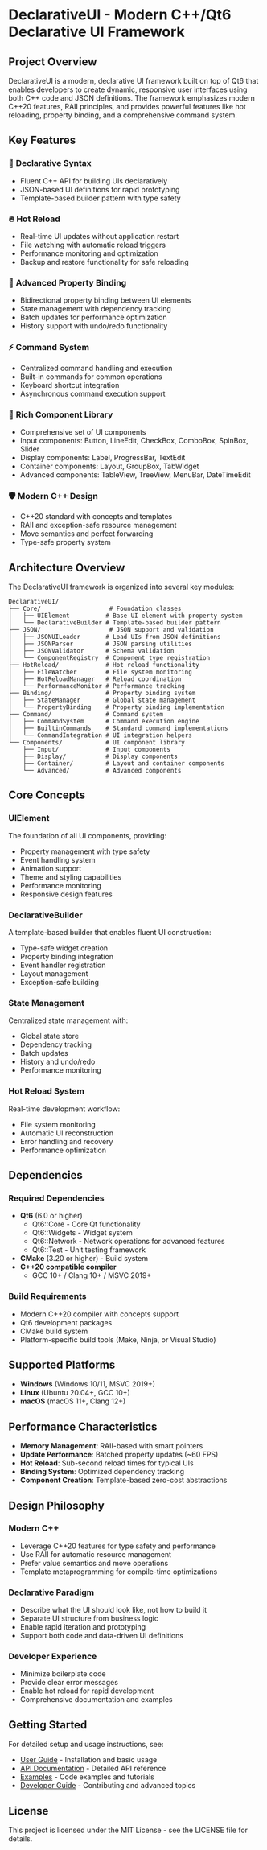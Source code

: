 # DeclarativeUI - Modern C++/Qt6 Declarative UI Framework

## Project Overview

DeclarativeUI is a modern, declarative UI framework built on top of Qt6 that enables developers to create dynamic, responsive user interfaces using both C++ code and JSON definitions. The framework emphasizes modern C++20 features, RAII principles, and provides powerful features like hot reloading, property binding, and a comprehensive command system.

## Key Features

### 🚀 **Declarative Syntax**
- Fluent C++ API for building UIs declaratively
- JSON-based UI definitions for rapid prototyping
- Template-based builder pattern with type safety

### 🔥 **Hot Reload**
- Real-time UI updates without application restart
- File watching with automatic reload triggers
- Performance monitoring and optimization
- Backup and restore functionality for safe reloading

### 🔗 **Advanced Property Binding**
- Bidirectional property binding between UI elements
- State management with dependency tracking
- Batch updates for performance optimization
- History support with undo/redo functionality

### ⚡ **Command System**
- Centralized command handling and execution
- Built-in commands for common operations
- Keyboard shortcut integration
- Asynchronous command execution support

### 🎨 **Rich Component Library**
- Comprehensive set of UI components
- Input components: Button, LineEdit, CheckBox, ComboBox, SpinBox, Slider
- Display components: Label, ProgressBar, TextEdit
- Container components: Layout, GroupBox, TabWidget
- Advanced components: TableView, TreeView, MenuBar, DateTimeEdit

### 🛡️ **Modern C++ Design**
- C++20 standard with concepts and templates
- RAII and exception-safe resource management
- Move semantics and perfect forwarding
- Type-safe property system

## Architecture Overview

The DeclarativeUI framework is organized into several key modules:

```
DeclarativeUI/
├── Core/                   # Foundation classes
│   ├── UIElement          # Base UI element with property system
│   └── DeclarativeBuilder # Template-based builder pattern
├── JSON/                   # JSON support and validation
│   ├── JSONUILoader       # Load UIs from JSON definitions
│   ├── JSONParser         # JSON parsing utilities
│   ├── JSONValidator      # Schema validation
│   └── ComponentRegistry  # Component type registration
├── HotReload/             # Hot reload functionality
│   ├── FileWatcher        # File system monitoring
│   ├── HotReloadManager   # Reload coordination
│   └── PerformanceMonitor # Performance tracking
├── Binding/               # Property binding system
│   ├── StateManager       # Global state management
│   └── PropertyBinding    # Property binding implementation
├── Command/               # Command system
│   ├── CommandSystem      # Command execution engine
│   ├── BuiltinCommands    # Standard command implementations
│   └── CommandIntegration # UI integration helpers
└── Components/            # UI component library
    ├── Input/             # Input components
    ├── Display/           # Display components
    ├── Container/         # Layout and container components
    └── Advanced/          # Advanced components
```

## Core Concepts

### UIElement
The foundation of all UI components, providing:
- Property management with type safety
- Event handling system
- Animation support
- Theme and styling capabilities
- Performance monitoring
- Responsive design features

### DeclarativeBuilder
A template-based builder that enables fluent UI construction:
- Type-safe widget creation
- Property binding integration
- Event handler registration
- Layout management
- Exception-safe building

### State Management
Centralized state management with:
- Global state store
- Dependency tracking
- Batch updates
- History and undo/redo
- Performance monitoring

### Hot Reload System
Real-time development workflow:
- File system monitoring
- Automatic UI reconstruction
- Error handling and recovery
- Performance optimization

## Dependencies

### Required Dependencies
- **Qt6** (6.0 or higher)
  - Qt6::Core - Core Qt functionality
  - Qt6::Widgets - Widget system
  - Qt6::Network - Network operations for advanced features
  - Qt6::Test - Unit testing framework
- **CMake** (3.20 or higher) - Build system
- **C++20 compatible compiler**
  - GCC 10+ / Clang 10+ / MSVC 2019+

### Build Requirements
- Modern C++20 compiler with concepts support
- Qt6 development packages
- CMake build system
- Platform-specific build tools (Make, Ninja, or Visual Studio)

## Supported Platforms

- **Windows** (Windows 10/11, MSVC 2019+)
- **Linux** (Ubuntu 20.04+, GCC 10+)
- **macOS** (macOS 11+, Clang 12+)

## Performance Characteristics

- **Memory Management**: RAII-based with smart pointers
- **Update Performance**: Batched property updates (~60 FPS)
- **Hot Reload**: Sub-second reload times for typical UIs
- **Binding System**: Optimized dependency tracking
- **Component Creation**: Template-based zero-cost abstractions

## Design Philosophy

### Modern C++
- Leverage C++20 features for type safety and performance
- Use RAII for automatic resource management
- Prefer value semantics and move operations
- Template metaprogramming for compile-time optimizations

### Declarative Paradigm
- Describe what the UI should look like, not how to build it
- Separate UI structure from business logic
- Enable rapid iteration and prototyping
- Support both code and data-driven UI definitions

### Developer Experience
- Minimize boilerplate code
- Provide clear error messages
- Enable hot reload for rapid development
- Comprehensive documentation and examples

## Getting Started

For detailed setup and usage instructions, see:
- [User Guide](user-guide/getting-started.md) - Installation and basic usage
- [API Documentation](api/) - Detailed API reference
- [Examples](examples/) - Code examples and tutorials
- [Developer Guide](developer/) - Contributing and advanced topics

## License

This project is licensed under the MIT License - see the LICENSE file for details.
